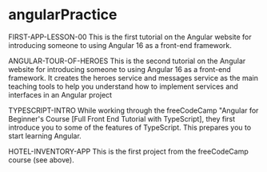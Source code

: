 # angularPractice

FIRST-APP-LESSON-00
This is the first tutorial on the Angular website for introducing someone to using 
Angular 16 as a front-end framework.

ANGULAR-TOUR-OF-HEROES
This is the second tutorial on the Angular website for introducing someone to using 
Angular 16 as a front-end framework. It creates the heroes service and messages service as the 
main teaching tools to help you understand how to implement services and interfaces
in an Angular project

TYPESCRIPT-INTRO
While working through the freeCodeCamp "Angular for Beginner's Course 
[Full Front End Tutorial with TypeScript], they first introduce you to some of the 
features of TypeScript.  This prepares you to start learning Angular.

HOTEL-INVENTORY-APP
This is the first project from the freeCodeCamp course (see above).
